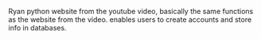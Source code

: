 Ryan 
python website from the youtube video, basically the same functions as the website from the video.
enables users to create accounts and store info in databases.

